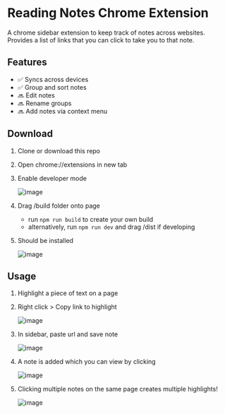 # Reading Notes Chrome Extension

A chrome sidebar extension to keep track of notes across websites. Provides a list of links that you can click to take you to that note.

## Features

- ✅ Syncs across devices
- ✅ Group and sort notes
- 🔜 Edit notes
- 🔜 Rename groups
- 🔜 Add notes via context menu

## Download

1. Clone or download this repo
2. Open chrome://extensions in new tab
3. Enable developer mode

   ![image](https://github.com/daveg1/reading-notes-extension/assets/56299930/1768fb34-eb52-41b5-b119-83a33d1684e0)

4. Drag /build folder onto page
   - run `npm run build` to create your own build
   - alternatively, run `npm run dev` and drag /dist if developing
5. Should be installed

   ![image](https://github.com/daveg1/reading-notes-extension/assets/56299930/348de502-f74a-4e5d-aee2-dad16271b039)

## Usage

1. Highlight a piece of text on a page
2. Right click > Copy link to highlight

   ![image](https://github.com/daveg1/reading-notes-extension/assets/56299930/b9100cfa-7dfc-43a4-95c0-d13ca09e5696)

3. In sidebar, paste url and save note

   ![image](https://github.com/daveg1/reading-notes-extension/assets/56299930/a7162373-b553-43c2-bd08-cccbf5d4afcb)

4. A note is added which you can view by clicking

   ![image](https://github.com/daveg1/reading-notes-extension/assets/56299930/d69d9fb1-7de6-448e-8107-8a6f20b253e9)

5. Clicking multiple notes on the same page creates multiple highlights!

   ![image](https://github.com/daveg1/reading-notes-extension/assets/56299930/5e18fc9f-5a1b-4c00-86db-ae4022e13bff)
